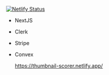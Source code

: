 [![Netlify Status](https://api.netlify.com/api/v1/badges/c5a3ccdc-a0b9-4aa3-bec3-fd93b6fd9ac9/deploy-status)](https://app.netlify.com/sites/thumbnail-scorer/deploys)
- NextJS
- Clerk
- Stripe
- Convex

  https://thumbnail-scorer.netlify.app/
